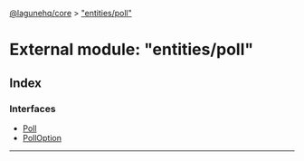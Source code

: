 [@lagunehq/core](../README.md) > ["entities/poll"](../modules/_entities_poll_.md)

# External module: "entities/poll"

## Index

### Interfaces

* [Poll](../interfaces/_entities_poll_.poll.md)
* [PollOption](../interfaces/_entities_poll_.polloption.md)

---

